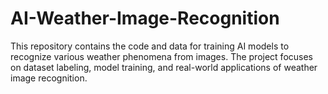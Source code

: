 # AI-Weather-Image-Recognition
This repository contains the code and data for training AI models to recognize various weather phenomena from images. The project focuses on dataset labeling, model training, and real-world applications of weather image recognition.
